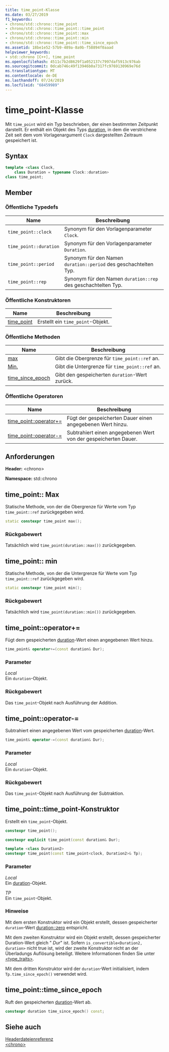 ```yaml
---
title: time_point-Klasse
ms.date: 03/27/2019
f1_keywords:
- chrono/std::chrono::time_point
- chrono/std::chrono::time_point::time_point
- chrono/std::chrono::time_point::max
- chrono/std::chrono::time_point::min
- chrono/std::chrono::time_point::time_since_epoch
ms.assetid: 18be1e52-57b9-489a-8a9b-f58894f0aaad
helpviewer_keywords:
- std::chrono [C++], time_point
ms.openlocfilehash: 4511c7b2d8629f1a052137c7997daf5913c976ab
ms.sourcegitcommit: 0dcab746c49f13946b0a7317fc9769130969e76d
ms.translationtype: MT
ms.contentlocale: de-DE
ms.lasthandoff: 07/24/2019
ms.locfileid: "68459989"
---
```

# <a name="timepoint-class"></a>time_point-Klasse

Mit `time_point` wird ein Typ beschrieben, der einen bestimmten Zeitpunkt darstellt. Er enthält ein Objekt des Typs [duration](../standard-library/duration-class.md), in dem die verstrichene Zeit seit dem vom Vorlagenargument `Clock` dargestellten Zeitraum gespeichert ist.

## <a name="syntax"></a>Syntax

```cpp
template <class Clock,
    class Duration = typename Clock::duration>
class time_point;
```

## <a name="members"></a>Member

### <a name="public-typedefs"></a>Öffentliche Typedefs

|Name|Beschreibung|
|----------|-----------------|
|`time_point::clock`|Synonym für den Vorlagenparameter `Clock`.|
|`time_point::duration`|Synonym für den Vorlagenparameter `Duration`.|
|`time_point::period`|Synonym für den Namen `duration::period` des geschachtelten Typ.|
|`time_point::rep`|Synonym für den Namen `duration::rep` des geschachtelten Typ.|

### <a name="public-constructors"></a>Öffentliche Konstruktoren

|Name|Beschreibung|
|----------|-----------------|
|[time_point](#time_point)|Erstellt ein `time_point`-Objekt.|

### <a name="public-methods"></a>Öffentliche Methoden

|Name|Beschreibung|
|----------|-----------------|
|[max](#max)|Gibt die Obergrenze für `time_point::ref` an.|
|[Min.](#min)|Gibt die Untergrenze für `time_point::ref` an.|
|[time_since_epoch](#time_since_epoch)|Gibt den gespeicherten `duration`-Wert zurück.|

### <a name="public-operators"></a>Öffentliche Operatoren

|Name|Beschreibung|
|----------|-----------------|
|[time_point::operator+=](#op_add_eq)|Fügt der gespeicherten Dauer einen angegebenen Wert hinzu.|
|[time_point::operator-=](#operator-_eq)|Subtrahiert einen angegebenen Wert von der gespeicherten Dauer.|

## <a name="requirements"></a>Anforderungen

**Header:** \<chrono>

**Namespace:** std::chrono

## <a name="max"></a>time_point:: Max

Statische Methode, von der die Obergrenze für Werte vom Typ `time_point::ref` zurückgegeben wird.

```cpp
static constexpr time_point max();
```

### <a name="return-value"></a>Rückgabewert

Tatsächlich wird `time_point(duration::max())` zurückgegeben.

## <a name="min"></a>time_point:: min

Statische Methode, von der die Untergrenze für Werte vom Typ `time_point::ref` zurückgegeben wird.

```cpp
static constexpr time_point min();
```

### <a name="return-value"></a>Rückgabewert

Tatsächlich wird `time_point(duration::min())` zurückgegeben.

## <a name="op_add_eq"></a> time_point::operator+=

Fügt dem gespeicherten [duration](../standard-library/duration-class.md)-Wert einen angegebenen Wert hinzu.

```cpp
time_point& operator+=(const duration& Dur);
```

### <a name="parameters"></a>Parameter

*Local*\
Ein `duration`-Objekt.

### <a name="return-value"></a>Rückgabewert

Das `time_point`-Objekt nach Ausführung der Addition.

## <a name="operator-_eq"></a> time_point::operator-=

Subtrahiert einen angegebenen Wert vom gespeicherten [duration](../standard-library/duration-class.md)-Wert.

```cpp
time_point& operator-=(const duration& Dur);
```

### <a name="parameters"></a>Parameter

*Local*\
Ein `duration`-Objekt.

### <a name="return-value"></a>Rückgabewert

Das `time_point`-Objekt nach Ausführung der Subtraktion.

## <a name="time_point"></a> time_point::time_point-Konstruktor

Erstellt ein `time_point`-Objekt.

```cpp
constexpr time_point();

constexpr explicit time_point(const duration& Dur);

template <class Duration2>
constexpr time_point(const time_point<clock, Duration2>& Tp);
```

### <a name="parameters"></a>Parameter

*Local*\
Ein [duration](../standard-library/duration-class.md)-Objekt.

*TP*\
Ein `time_point`-Objekt.

### <a name="remarks"></a>Hinweise

Mit dem ersten Konstruktor wird ein Objekt erstellt, dessen gespeicherter `duration`-Wert [duration::zero](../standard-library/duration-class.md#zero) entspricht.

Mit dem zweiten Konstruktor wird ein Objekt erstellt, dessen gespeicherter Duration-Wert gleich " *Dur*" ist. Sofern `is_convertible<Duration2, duration>` nicht true ist, wird der zweite Konstruktor nicht an der Überladungs Auflösung beteiligt. Weitere Informationen finden Sie unter [<type_traits>](../standard-library/type-traits.md).

Mit dem dritten Konstruktor wird der `duration`-Wert initialisiert, indem `Tp.time_since_epoch()` verwendet wird.

## <a name="time_since_epoch"></a>time_point::time_since_epoch

Ruft den gespeicherten [duration](../standard-library/duration-class.md)-Wert ab.

```cpp
constexpr duration time_since_epoch() const;
```

## <a name="see-also"></a>Siehe auch

[Headerdateienreferenz](../standard-library/cpp-standard-library-header-files.md)\
[\<chrono>](../standard-library/chrono.md)
